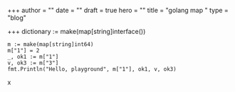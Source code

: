 +++
author = ""
date = ""
draft = true
hero = ""
title = "golang map "
type = "blog"

+++
dictionary := make(map\[string\]interface())

    m := make(map[string]int64)
    m["1"] = 2
    _, ok1 := m["1"]
    v, ok3 := m["3"]
    fmt.Println("Hello, playground", m["1"], ok1, v, ok3)

x
